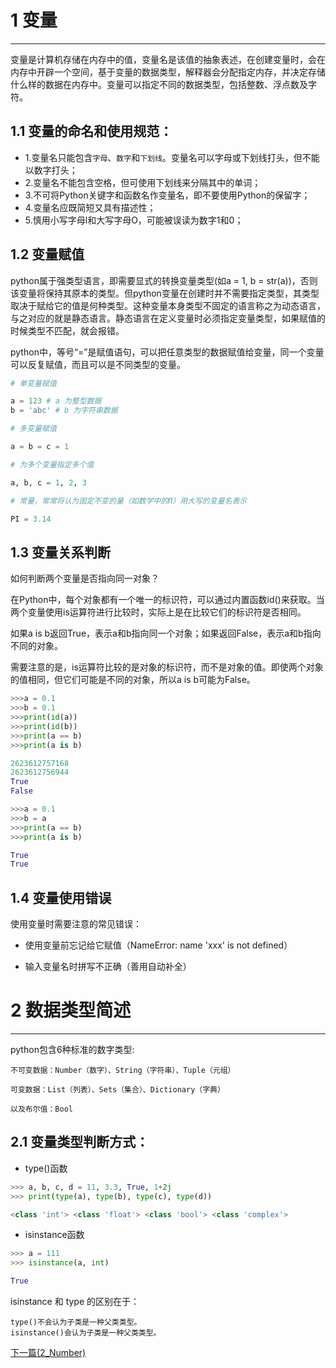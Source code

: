 # 1 变量

--------------------------------------------------

变量是计算机存储在内存中的值，变量名是该值的抽象表述，在创建变量时，会在内存中开辟一个空间，基于变量的数据类型，解释器会分配指定内存，并决定存储什么样的数据在内存中。变量可以指定不同的数据类型，包括整数、浮点数及字符。

## 1.1 变量的命名和使用规范：
- 1.变量名只能包含```字母```、```数字```和```下划线```。变量名可以字母或下划线打头，但不能以数字打头；
- 2.变量名不能包含空格，但可使用下划线来分隔其中的单词；
- 3.不可将Python关键字和函数名作变量名，即不要使用Python的保留字；
- 4.变量名应既简短又具有描述性；
- 5.慎用小写字母l和大写字母O，可能被误读为数字1和0；

## 1.2 变量赋值

python属于强类型语言，即需要显式的转换变量类型(如a = 1, b = str(a))，否则该变量将保持其原本的类型。但python变量在创建时并不需要指定类型，其类型取决于赋给它的值是何种类型。这种变量本身类型不固定的语言称之为动态语言，与之对应的就是静态语言。静态语言在定义变量时必须指定变量类型，如果赋值的时候类型不匹配，就会报错。

python中，等号“=”是赋值语句，可以把任意类型的数据赋值给变量，同一个变量可以反复赋值，而且可以是不同类型的变量。


```python
# 单变量赋值

a = 123 # a 为整型数据
b = 'abc' # b 为字符串数据
```


```python
# 多变量赋值

a = b = c = 1
```


```python
# 为多个变量指定多个值

a, b, c = 1, 2, 3
```


```python
# 常量，常常将认为固定不变的量（如数学中的Π）用大写的变量名表示

PI = 3.14
```

## 1.3 变量关系判断

如何判断两个变量是否指向同一对象？

在Python中，每个对象都有一个唯一的标识符，可以通过内置函数id()来获取。当两个变量使用is运算符进行比较时，实际上是在比较它们的标识符是否相同。

如果a is b返回True，表示a和b指向同一个对象；如果返回False，表示a和b指向不同的对象。

需要注意的是，is运算符比较的是对象的标识符，而不是对象的值。即使两个对象的值相同，但它们可能是不同的对象，所以a is b可能为False。


```python
>>>a = 0.1
>>>b = 0.1
>>>print(id(a))
>>>print(id(b))
>>>print(a == b)
>>>print(a is b)

2623612757168
2623612756944
True
False
```


    


```python
>>>a = 0.1
>>>b = a
>>>print(a == b)
>>>print(a is b)

True
True
```


## 1.4 变量使用错误

使用变量时需要注意的常见错误：

- 使用变量前忘记给它赋值（NameError: name 'xxx' is not defined）

- 输入变量名时拼写不正确（善用自动补全）

# 2 数据类型简述

--------------------------------------------------

python包含6种标准的数字类型:


    不可变数据：Number（数字）、String（字符串）、Tuple（元组）
    
    可变数据：List（列表）、Sets（集合）、Dictionary（字典）

    以及布尔值：Bool

## 2.1 变量类型判断方式：

- type()函数

```python
>>> a, b, c, d = 11, 3.3, True, 1+2j
>>> print(type(a), type(b), type(c), type(d))

<class 'int'> <class 'float'> <class 'bool'> <class 'complex'>
```

- isinstance函数
```python
>>> a = 111
>>> isinstance(a, int)

True
```

isinstance 和 type 的区别在于：

    type()不会认为子类是一种父类类型。
    isinstance()会认为子类是一种父类类型。


[下一篇(2_Number)](./2_Number.md)
